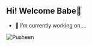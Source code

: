 ## Hi! Welcome Babe👋

<!--
**celzii/celzii** is a ✨ _special_ ✨ repository because its `README.md` (this file) appears on your GitHub profile.

Here are some ideas to get you started:

- 🔭 I’m currently working on ...
- 🌱 I’m currently learning ...
- 👯 I’m looking to collaborate on ...
- 🤔 I’m looking for help with ...
- 💬 Ask me about ...
- 📫 How to reach me: ...
- 😄 Pronouns: ...
- ⚡ Fun fact: ...
-->

- 🔭 I’m currently working on....

![Pusheen](https://media4.giphy.com/media/v1.Y2lkPTc5MGI3NjExbTlvNDV5eHZtazVhbXprcXVhdDZla3VmYzI1YzV2d2luN2I3M3BkcyZlcD12MV9pbnRlcm5hbF9naWZfYnlfaWQmY3Q9Zw/11YNFkQTCMgkxO/giphy.gif)